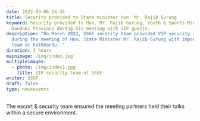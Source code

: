 ```yaml
---
date: 2022-03-06 14:34
title: Security provided to State minister Hon. Mr. Rajib Gurung
keyword: Security provided to Hon. Mr. Rajib Gurung, Youth & Sports Minister of
  Gandaki Province during his meeting with VIP guests.
description: "On March 2022, SSGF security team provided VIP security and escort
  during the meeting of Hon. State Minister Mr. Rajib Gurung with important VIP
  team at Kathmandu. "
duration: 3 hours
mainimage: /img/index.jpg
multipleimages:
  - photo: /img/index1.jpg
    title: VIP security team of SSGF
writer: SSGF
draft: false
type: newsevents
---
```

The escort & security team ensured the meeting partners held their talks within a secure environment.